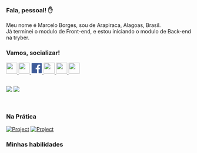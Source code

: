 ### Fala, pessoal! :hand:

Meu nome é Marcelo Borges, sou de Arapiraca, Alagoas, Brasil.</br>
Já terminei o modulo de Front-end, e estou iniciando o modulo de Back-end na tryber.</br>

### Vamos, socializar!


<a href="https://www.linkedin.com/in/marcelllombm/" target="_blank" >
   <img align="" height="30" width="30"  src="https://cdn.worldvectorlogo.com/logos/linkedin-icon-2.svg"  />
</a>
<a href="https://www.instagram.com/marcelllombm/" target="_blank" >
   <img align="" height="30" width="30"  src="https://cdn.worldvectorlogo.com/logos/instagram-2-1.svg"  />
</a>
<a href="https://www.facebook.com/Borgesmbm/" target="_blank" >
   <img align="" height="30" width="30"  src="https://raw.githubusercontent.com/devicons/devicon/master/icons/facebook/facebook-original.svg"  />
</a>
<a href="https://www.agrestedesign.com.br/ad/category/blog/" target="_blank" >
   <img align="" height="30" width="30"  src="https://www.svgrepo.com/show/25163/blogger.svg"  />
</a>
<a href="mailto:melombm@hotamil.com" >
   <img align="" height="30" width="30"  src="https://cdn.worldvectorlogo.com/logos/outlook-icon.svg"  />
</a>
<a href="https://www.youtube.com/channel/UCAWkjroR35AItjrmjqJbYig" target="_blank" >
   <img align="" alt="" height="30" width="30"  src="https://cdn.worldvectorlogo.com/logos/youtube-icon.svg"  />
</a>
</br></br>


<p align="left">
<img height="180"  src="https://github-readme-stats.vercel.app/api/top-langs/?username=marcelllombm&layout=compact&theme=merko" /> 
<img height="180" src="https://github-readme-stats.vercel.app/api?username=marcelllombm&show_icons=true&theme=merko"/>
</p></br>

### Na Prática

[![Project](https://github-readme-stats.vercel.app/api/pin/?username=marcelllombm&repo=meusprojetos&theme=merko)](https://github.com/marcelllombm/meusprojetos)
[![Project](https://github-readme-stats.vercel.app/api/pin/?username=marcelllombm&repo=exercicios&theme=merko)](https://github.com/marcelllombm/exercicios)

                                                                    
### Minhas habilidades



